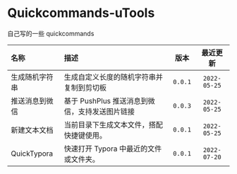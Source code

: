 # Quickcommands-uTools

自己写的一些 quickcommands

| 名称           | 描述                                           |  版本   |   最近更新   |
| :------------- | :--------------------------------------------- | :-----: | :----------: |
| 生成随机字符串 | 生成自定义长度的随机字符串并复制到剪切板       | `0.0.1` | `2022-05-25` |
| 推送消息到微信 | 基于 PushPlus 推送消息到微信，支持发送图片链接 | `0.0.3` | `2022-05-25` |
| 新建文本文档   | 当前目录下生成文本文件，搭配快捷键使用。       | `0.0.1` | `2022-05-25` |
| QuickTypora    | 快速打开 Typora 中最近的文件或文件夹。         | `0.0.1` | `2022-07-20` |
